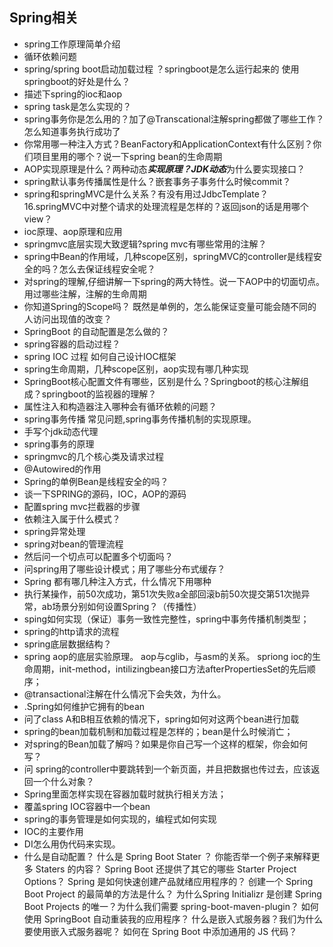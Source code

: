 ## Spring相关

* spring工作原理简单介绍 
* 循环依赖问题
* spring/spring boot启动加载过程 ？springboot是怎么运行起来的 使用springboot的好处是什么？
* 描述下spring的ioc和aop
* spring task是怎么实现的？ 
* spring事务你是怎么用的？加了@Transcational注解spring都做了哪些工作？怎么知道事务执行成功了
* 你常用哪一种注入方式？BeanFactory和ApplicationContext有什么区别？你们项目里用的哪个？说一下spring bean的生命周期
* AOP实现原理是什么？两种动态***实现原理？JDK动态***为什么要实现接口？ 
* spring默认事务传播属性是什么？嵌套事务子事务什么时候commit？ 
* spring和springMVC是什么关系？有没有用过JdbcTemplate？ 16.springMVC中对整个请求的处理流程是怎样的？返回json的话是用哪个view？
* ioc原理、aop原理和应用
* springmvc底层实现大致逻辑?spring mvc有哪些常用的注解？
* spring中Bean的作用域，几种scope区别，springMVC的controller是线程安全的吗？怎么去保证线程安全呢？
* 对spring的理解,仔细讲解一下spring的两大特性。说一下AOP中的切面切点。 用过哪些注解，注解的生命周期
* 你知道Spring的Scope吗？ 既然是单例的，怎么能保证变量可能会随不同的人访问出现值的改变？
* SpringBoot 的自动配置是怎么做的？
* spring容器的启动过程？
* spring IOC 过程 如何自己设计IOC框架
* spring生命周期，几种scope区别，aop实现有哪几种实现
* SpringBoot核心配置文件有哪些，区别是什么？Springboot的核心注解组成？springboot的监视器的理解？
* 属性注入和构造器注入哪种会有循环依赖的问题？
* spring事务传播 常见问题,spring事务传播机制的实现原理。
* 手写个jdk动态代理
* spring事务的原理 
* springmvc的几个核心类及请求过程 
* @Autowired的作用
* Spring的单例Bean是线程安全的吗？
* 谈一下SPRING的源码，IOC，AOP的源码
* 配置spring mvc拦截器的步骤
* 依赖注入属于什么模式？
* spring异常处理
* spring对bean的管理流程
* 然后问一个切点可以配置多个切面吗？
* 问spring用了哪些设计模式；用了哪些分布式缓存？
* Spring 都有哪几种注入方式，什么情况下用哪种
* 执行某操作，前50次成功，第51次失败a全部回滚b前50次提交第51次抛异常，ab场景分别如何设置Spring？（传播性）
* sping如何实现（保证）事务一致性完整性，spring中事务传播机制类型；
* spring的http请求的流程
* spring底层数据结构？
* spring aop的底层实验原理。 aop与cglib，与asm的关系。 spriong ioc的生命周期，init-method，intilizingbean接口方法afterPropertiesSet的先后顺序；
* @transactional注解在什么情况下会失效，为什么。
* .Spring如何维护它拥有的bean
* 问了class A和B相互依赖的情况下，spring如何对这两个bean进行加载
* spring的bean加载机制和加载过程是怎样的；bean是什么时候消亡；
* 对spring的Bean加载了解吗？如果是你自己写一个这样的框架，你会如何写？
* 问 spring的controller中要跳转到一个新页面，并且把数据也传过去，应该返回一个什么对象？
* Spring里面怎样实现在容器加载时就执行相关方法；
* 覆盖spring IOC容器中一个bean
* spring的事务管理是如何实现的，编程式如何实现
* IOC的主要作用
* DI怎么用伪代码来实现。
* 什么是自动配置？ 什么是 Spring Boot Stater ？ 你能否举一个例子来解释更多 Staters 的内容？ Spring Boot 还提供了其它的哪些 Starter Project Options？ Spring 是如何快速创建产品就绪应用程序的？ 创建一个 Spring Boot Project 的最简单的方法是什么？ 为什么Spring Initializr 是创建 Spring Boot Projects 的唯一？为什么我们需要 spring-boot-maven-plugin？ 如何使用 SpringBoot 自动重装我的应用程序？ 什么是嵌入式服务器？我们为什么要使用嵌入式服务器呢？ 如何在 Spring Boot 中添加通用的 JS 代码？
